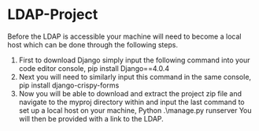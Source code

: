# LDAP-Project
Before the LDAP is accessible your machine will need to become a local host which can be done through the following steps.

1. First to download Django simply input the following command into your code editor console, pip install Django==4.0.4  
2. Next you will need to similarly input this command in the same console, pip install django-crispy-forms 
3. Now you will be able to download and extract the project zip file and navigate to the myproj directory within and input the 
last command to set up a local host on your machine, Python .\manage.py runserver
You will then be provided with a link to the LDAP.
